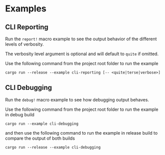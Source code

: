 # Examples

## CLI Reporting

Run the `report!` macro example to see the output behavior of the different levels of verbosity.

The verbosity level argument is optional and will default to `quite` if omitted.

Use the following command from the project root folder to run the example

```shell
cargo run --release --example cli-reporting [-- <quite|terse|verbose>]
```

## CLI Debugging 

Run the `debug!` macro example to see how debugging output behaves.

Use the following command from the project root folder to run the example in debug build

```shell
cargo run --example cli-debugging
```

and then use the following command to run the example in release build to compare the output of both builds

```shell
cargo run --release --example cli-debugging
```

